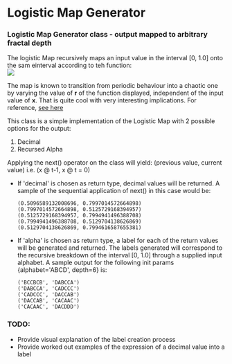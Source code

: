 # Logistic Map Generator
### Logistic Map Generator class - output mapped to arbitrary fractal depth

The logistic Map recursively maps an input value in the interval [0, 1.0] onto the sam einterval according to teh function:
</br><img src='http://mathurl.com/render.cgi?%5Ctextmode%20%5Cdisplaystyle%20x_%7Bn+1%7D%3Drx_%7Bn%7D%5Cleft%281-x_%7Bn%7D%5Cright%29%5Cnocache'>

The map is known to transition from periodic behaviour into a chaotic one by varying the value of **r** of the function displayed, independent of the input value of **x**. That is quite cool with very interesting implications.
For reference, [see here](https://en.wikipedia.org/wiki/Logistic_map)

This class is a simple implementation of the Logistic Map with 2 possible options for the output:
1. Decimal
2. Recursed Alpha

Applying the next() operator on the class will yield: (previous value, current value) i.e. (x @ t-1, x @ t = 0)
* If 'decimal' is chosen as return type, decimal values will be returned. A sample of the sequential application of next() in this case would be:

      (0.5096589132008696, 0.7997014572664898)
      (0.7997014572664898, 0.5125729168394957)
      (0.5125729168394957, 0.7994941496388708)
      (0.7994941496388708, 0.5129704138626869)
      (0.5129704138626869, 0.7994616587655381)

* If 'alpha' is chosen as return type, a label for each of the return values will be generated and returned. The labels generated will correspond to the recursive breakdown of the interval [0, 1.0] through a supplied input alphabet. A sample output for the following init params {alphabet='ABCD', depth=6} is:

      ('BCCBCB', 'DABCCA')
      ('DABCCA', 'CADCCC')
      ('CADCCC', 'DACCAB')
      ('DACCAB', 'CACAAC')
      ('CACAAC', 'DACDDD')
      
### TODO:
* Provide visual explanation of the label creation process
* Provide worked out examples of the expression of a decimal value into a label
